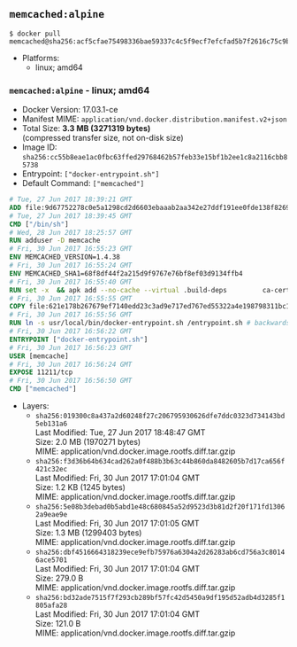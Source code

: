 ## `memcached:alpine`

```console
$ docker pull memcached@sha256:acf5cfae75498336bae59337c4c5f9ecf7efcfad5b7f2616c75c9b348b51f329
```

-	Platforms:
	-	linux; amd64

### `memcached:alpine` - linux; amd64

-	Docker Version: 17.03.1-ce
-	Manifest MIME: `application/vnd.docker.distribution.manifest.v2+json`
-	Total Size: **3.3 MB (3271319 bytes)**  
	(compressed transfer size, not on-disk size)
-	Image ID: `sha256:cc55b8eae1ac0fbc63ffed29768462b57feb33e15bf1b2ee1c8a2116cbb85738`
-	Entrypoint: `["docker-entrypoint.sh"]`
-	Default Command: `["memcached"]`

```dockerfile
# Tue, 27 Jun 2017 18:39:21 GMT
ADD file:9d67752278c0e5a1298cd2d6603ebaaab2aa342e27ddf191ee0fde138f82698c in / 
# Tue, 27 Jun 2017 18:39:45 GMT
CMD ["/bin/sh"]
# Wed, 28 Jun 2017 18:25:57 GMT
RUN adduser -D memcache
# Fri, 30 Jun 2017 16:55:23 GMT
ENV MEMCACHED_VERSION=1.4.38
# Fri, 30 Jun 2017 16:55:24 GMT
ENV MEMCACHED_SHA1=68f8df44f2a215d9f9767e76bf8ef03d9134ffb4
# Fri, 30 Jun 2017 16:55:40 GMT
RUN set -x 	&& apk add --no-cache --virtual .build-deps 		ca-certificates 		coreutils 		cyrus-sasl-dev 		dpkg-dev dpkg 		gcc 		libc-dev 		libevent-dev 		libressl 		linux-headers 		make 		perl 		tar 	&& wget -O memcached.tar.gz "https://memcached.org/files/memcached-$MEMCACHED_VERSION.tar.gz" 	&& echo "$MEMCACHED_SHA1  memcached.tar.gz" | sha1sum -c - 	&& mkdir -p /usr/src/memcached 	&& tar -xzf memcached.tar.gz -C /usr/src/memcached --strip-components=1 	&& rm memcached.tar.gz 	&& cd /usr/src/memcached 	&& ./configure 		--build="$(dpkg-architecture --query DEB_BUILD_GNU_TYPE)" 		--enable-sasl 	&& make -j "$(nproc)" 	&& make install 	&& cd / && rm -rf /usr/src/memcached 	&& runDeps="$( 		scanelf --needed --nobanner --recursive /usr/local 			| awk '{ gsub(/,/, "\nso:", $2); print "so:" $2 }' 			| sort -u 			| xargs -r apk info --installed 			| sort -u 	)" 	&& apk add --virtual .memcached-rundeps $runDeps 	&& apk del .build-deps 	&& memcached -V
# Fri, 30 Jun 2017 16:55:55 GMT
COPY file:621e178b267679ef7140edd23c3ad9e717ed767ed55322a4e198798311bc1d36 in /usr/local/bin/ 
# Fri, 30 Jun 2017 16:55:56 GMT
RUN ln -s usr/local/bin/docker-entrypoint.sh /entrypoint.sh # backwards compat
# Fri, 30 Jun 2017 16:56:22 GMT
ENTRYPOINT ["docker-entrypoint.sh"]
# Fri, 30 Jun 2017 16:56:23 GMT
USER [memcache]
# Fri, 30 Jun 2017 16:56:24 GMT
EXPOSE 11211/tcp
# Fri, 30 Jun 2017 16:56:50 GMT
CMD ["memcached"]
```

-	Layers:
	-	`sha256:019300c8a437a2d60248f27c206795930626dfe7ddc0323d734143bd5eb131a6`  
		Last Modified: Tue, 27 Jun 2017 18:48:47 GMT  
		Size: 2.0 MB (1970271 bytes)  
		MIME: application/vnd.docker.image.rootfs.diff.tar.gzip
	-	`sha256:f3d36b64b634cad262a0f488b3b63c44b860da8482605b7d17ca656f421c32ec`  
		Last Modified: Fri, 30 Jun 2017 17:01:04 GMT  
		Size: 1.2 KB (1245 bytes)  
		MIME: application/vnd.docker.image.rootfs.diff.tar.gzip
	-	`sha256:5e08b3debad0b5abd1e48c680845a52d9523d3b81d2f20f171fd13062a9eae9e`  
		Last Modified: Fri, 30 Jun 2017 17:01:05 GMT  
		Size: 1.3 MB (1299403 bytes)  
		MIME: application/vnd.docker.image.rootfs.diff.tar.gzip
	-	`sha256:dbf4516664318239ece9efb75976a6304a2d26283ab6cd756a3c80146ace5701`  
		Last Modified: Fri, 30 Jun 2017 17:01:04 GMT  
		Size: 279.0 B  
		MIME: application/vnd.docker.image.rootfs.diff.tar.gzip
	-	`sha256:bd32ade7515f7f293cb289bf57fc42d5450a9df195d52adb4d3285f1805afa28`  
		Last Modified: Fri, 30 Jun 2017 17:01:04 GMT  
		Size: 121.0 B  
		MIME: application/vnd.docker.image.rootfs.diff.tar.gzip
